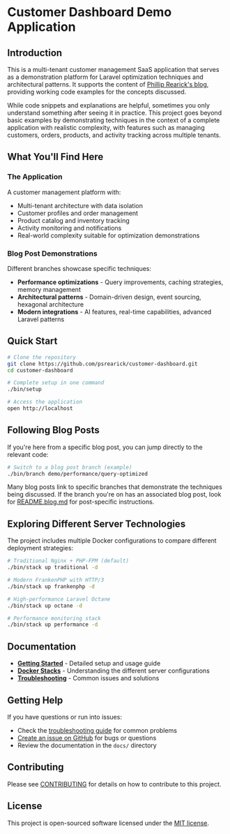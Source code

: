 # Customer Dashboard Demo Application

## Introduction

This is a multi-tenant customer management SaaS application that serves as a demonstration platform for Laravel
optimization techniques and architectural patterns. It supports the content
of [Phillip Rearick's blog](https://philliprearick.com), providing working code examples for the concepts discussed.

While code snippets and explanations are helpful, sometimes you only understand something after seeing it in practice.
This project goes beyond basic examples by demonstrating techniques in the context of a complete application with
realistic complexity, with features such as managing customers, orders, products, and activity tracking across multiple tenants.

## What You'll Find Here

### The Application

A customer management platform with:

- Multi-tenant architecture with data isolation
- Customer profiles and order management
- Product catalog and inventory tracking
- Activity monitoring and notifications
- Real-world complexity suitable for optimization demonstrations

### Blog Post Demonstrations

Different branches showcase specific techniques:

- **Performance optimizations** - Query improvements, caching strategies, memory management
- **Architectural patterns** - Domain-driven design, event sourcing, hexagonal architecture
- **Modern integrations** - AI features, real-time capabilities, advanced Laravel patterns

## Quick Start

```bash
# Clone the repository
git clone https://github.com/psrearick/customer-dashboard.git
cd customer-dashboard

# Complete setup in one command
./bin/setup

# Access the application
open http://localhost
```

## Following Blog Posts

If you're here from a specific blog post, you can jump directly to the relevant code:

```bash
# Switch to a blog post branch (example)
./bin/branch demo/performance/query-optimized
```

Many blog posts link to specific branches that demonstrate the techniques being discussed. If the branch you're on has
an associated blog post, look for [README.blog.md](README.blog.md) for post-specific instructions.

## Exploring Different Server Technologies

The project includes multiple Docker configurations to compare different deployment strategies:

```bash
# Traditional Nginx + PHP-FPM (default)
./bin/stack up traditional -d

# Modern FrankenPHP with HTTP/3
./bin/stack up frankenphp -d

# High-performance Laravel Octane  
./bin/stack up octane -d

# Performance monitoring stack
./bin/stack up performance -d
```

## Documentation

- **[Getting Started](docs/getting-started.md)** - Detailed setup and usage guide
- **[Docker Stacks](docs/docker-stacks.md)** - Understanding the different server configurations
- **[Troubleshooting](docs/troubleshooting.md)** - Common issues and solutions

## Getting Help

If you have questions or run into issues:

- Check the [troubleshooting guide](docs/troubleshooting.md) for common problems
- [Create an issue on GitHub](https://github.com/psrearick/customer-dashboard/issues) for bugs or questions
- Review the documentation in the `docs/` directory

## Contributing

Please see [CONTRIBUTING](CONTRIBUTING.md) for details on how to contribute to this project.

## License

This project is open-sourced software licensed under the [MIT license](LICENSE).
